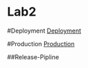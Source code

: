 # Lab2
#Deployment
[Deployment](https://labweb2.azurewebsites.net/)

#Production
[Production](https://labweb2p.azurewebsites.net/)

##Release-Pipline
